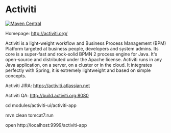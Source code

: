 Activiti
========

[![Maven Central](https://maven-badges.herokuapp.com/maven-central/org.activiti/activiti-engine/badge.svg)](https://maven-badges.herokuapp.com/maven-central/org.activiti/activiti-engine)

Homepage: http://activiti.org/


Activiti is a light-weight workflow and Business Process Management (BPM) Platform targeted at business people, developers and system admins. Its core is a super-fast and rock-solid BPMN 2 process engine for Java. It's open-source and distributed under the Apache license. Activiti runs in any Java application, on a server, on a cluster or in the cloud. It integrates perfectly with Spring, it is extremely lightweight and based on simple concepts. 

Activiti JIRA: https://activiti.atlassian.net

Activiti QA: http://build.activiti.org:8080


cd modules/activiti-ui/activiti-app

mvn clean tomcat7:run

open http://localhost:9999/activiti-app
